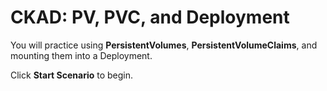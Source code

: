 # CKAD: PV, PVC, and Deployment

You will practice using **PersistentVolumes**, **PersistentVolumeClaims**, and mounting them into a Deployment.  

Click **Start Scenario** to begin.
